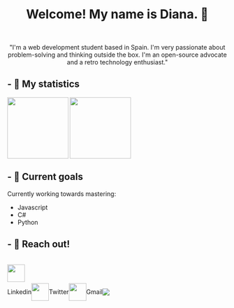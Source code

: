 
<h1 align="center"> Welcome! My name is Diana. 🖖  </h1>

<br>
<p align="center">"I'm a web development student based in Spain. I'm very passionate about problem-solving and thinking outside the box. I'm an open-source advocate and a retro technology enthusiast."  </p>

<h2> - 🌿 My statistics </h2>

<img height=140em src="https://github-readme-stats.vercel.app/api?username=noihirsch&show_icons=true&theme=midnight-purple&width=50#gh-dark-mode-only)" align="left">

<img height=140em src="https://github-readme-stats.vercel.app/api/top-langs/?username=noihirsch&layout=compact&theme=midnight-purple#gh-dark-mode-only)](https://github.com/noihirsch/github-readme-stats" align="center">  

<h2> - 🌿 Current goals </h2>
Currently working towards mastering:<br>
<ul> <li>Javascript</li> <li> C# </li> <li> Python </li> </ul>

<h2> - 🌿 Reach out! </h2>
<br>
<a href="https://www.linkedin.com/in/diana-goncalves-pedre-5a6957252/"> <img src="https://user-images.githubusercontent.com/61323569/227320843-c69eb8ad-f129-45cc-9a21-8d7c49d86aa3.png" height="40px"> </a> 
  
<div style="display: flex; align-items: center;">
    <p>Linkedin</p>
    <a href="https://twitter.com/noidevp">
        <img src="https://user-images.githubusercontent.com/61323569/227321376-749ef5d0-7933-4938-b5b4-af6faa840e47.png" height="40px" align="center">
    </a>
    <p>Twitter</p>
    <a href="digoncaldaw@gmail.com">
        <img src="https://user-images.githubusercontent.com/61323569/227322927-6028f6e3-6f0a-4f89-b78b-6f4b3a2ac529.png" height="40px" align="center">
    </a>
    <p>Gmail</p>
    <img src="https://user-images.githubusercontent.com/61323569/227324044-570053c9-f3a4-496b-b3f2-3ba11d528a35.gif" align="left">
</div>

